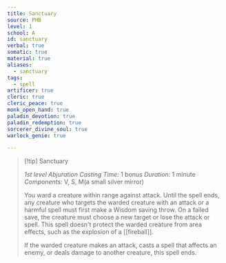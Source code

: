 ```yaml
---
title: Sanctuary
source: PHB
level: 1
school: A
id: sanctuary
verbal: true
somatic: true
material: true
aliases:
  - sanctuary
tags:
  - spell
artificer: true
cleric: true
cleric_peace: true
monk_open_hand: true
paladin_devotion: true
paladin_redemption: true
sorcerer_divine_soul: true
warlock_genie: true

---
```

>[!tip] Sanctuary
>
> *1st level Abjuration*
> *Casting Time:* 1 bonus
> *Duration:* 1 minute
> *Components:* V, S, M(a small silver mirror)
>
>You ward a creature within range against attack. Until the spell ends, any creature who targets the warded creature with an attack or a harmful spell must first make a Wisdom saving throw. On a failed save, the creature must choose a new target or lose the attack or spell. This spell doesn't protect the warded creature from area effects, such as the explosion of a [[fireball]].
>
>If the warded creature makes an attack, casts a spell that affects an enemy, or deals damage to another creature, this spell ends.
>

